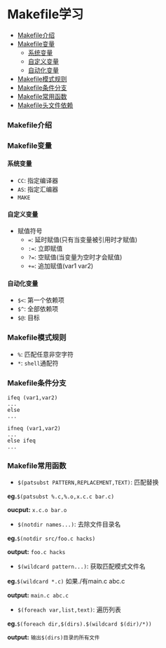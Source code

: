 # Makefile学习


<!-- vim-markdown-toc GFM -->

* [Makefile介绍](#makefile介绍)
* [Makefile变量](#makefile变量)
	* [系统变量](#系统变量)
	* [自定义变量](#自定义变量)
	* [自动化变量](#自动化变量)
* [Makefile模式规则](#makefile模式规则)
* [Makefile条件分支](#makefile条件分支)
* [Makefile常用函数](#makefile常用函数)
* [Makefile头文件依赖](#makefile头文件依赖)

<!-- vim-markdown-toc -->

### Makefile介绍

### Makefile变量

#### 系统变量

- `CC`: 指定编译器
- `AS`: 指定汇编器
- `MAKE`

#### 自定义变量

- 赋值符号
  * `=`: 延时赋值(只有当变量被引用时才赋值)
  * `:=`: 立即赋值
  * `?=`: 空赋值(当变量为空时才会赋值)
  * `+=`: 追加赋值(var1 var2)

#### 自动化变量

- `$<`: 第一个依赖项
- `$^`: 全部依赖项
- `$@`: 目标

### Makefile模式规则

- `%`: 匹配任意非空字符
- `*`: `shell`通配符

### Makefile条件分支

```
ifeq (var1,var2)
...
else
...
```
```
ifneq (var1,var2)
...
else ifeq
...
```

### Makefile常用函数

- `$(patsubst PATTERN,REPLACEMENT,TEXT)`: 匹配替换

**eg.**`$(patsubst %.c,%.o,x.c.c bar.c)`

**oucput:** `x.c.o bar.o`

- `$(notdir names...)`: 去除文件目录名

**eg.**`$(notdir src/foo.c hacks)`

**output:** `foo.c hacks`

- `$(wildcard pattern...)`: 获取匹配模式文件名

**eg.**`$(wildcard *.c)` 如果./有main.c abc.c

**output:** `main.c abc.c`

- `$(foreach var,list,text)`: 遍历列表 

**eg.**`$(foreach dir,$(dirs).$(wildcard $(dir)/*))`

**output:** `输出$(dirs)目录的所有文件`
